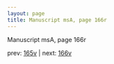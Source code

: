 ```yaml
---
layout: page
title: Manuscript msA, page 166r
---
```


Manuscript msA, page 166r

prev:  [165v](../165v) | next:  [166v](../166v)